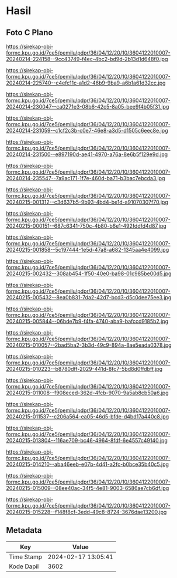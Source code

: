 # Hasil

## Foto C Plano

https://sirekap-obj-formc.kpu.go.id/7ce5/pemilu/pdpr/36/04/12/20/10/3604122010007-20240214-224158--9cc43749-f4ec-4bc2-bd9d-2b13d1d648f0.jpg

https://sirekap-obj-formc.kpu.go.id/7ce5/pemilu/pdpr/36/04/12/20/10/3604122010007-20240214-225740--c4efc11c-a1d2-46b9-9ba9-a6b1a61d32cc.jpg

https://sirekap-obj-formc.kpu.go.id/7ce5/pemilu/pdpr/36/04/12/20/10/3604122010007-20240214-230047--ca0271e3-08b6-42c5-8a05-bee9f4b05f31.jpg

https://sirekap-obj-formc.kpu.go.id/7ce5/pemilu/pdpr/36/04/12/20/10/3604122010007-20240214-231059--c1cf2c3b-c0e7-46e8-a3d5-d1505c6eec8e.jpg

https://sirekap-obj-formc.kpu.go.id/7ce5/pemilu/pdpr/36/04/12/20/10/3604122010007-20240214-231500--e897190d-ae41-4970-a76a-8e6b5f129e9d.jpg

https://sirekap-obj-formc.kpu.go.id/7ce5/pemilu/pdpr/36/04/12/20/10/3604122010007-20240214-235547--7a9ac171-1f7e-460d-ba71-b3bac7ebcda3.jpg

https://sirekap-obj-formc.kpu.go.id/7ce5/pemilu/pdpr/36/04/12/20/10/3604122010007-20240215-001312--c3d637b5-9b93-4bd4-be1d-a91070307f70.jpg

https://sirekap-obj-formc.kpu.go.id/7ce5/pemilu/pdpr/36/04/12/20/10/3604122010007-20240215-000151--687c6341-750c-4b80-b6e1-492fddfd4d87.jpg

https://sirekap-obj-formc.kpu.go.id/7ce5/pemilu/pdpr/36/04/12/20/10/3604122010007-20240215-001858--5c197444-1e5d-47a8-a682-1345aa4e4099.jpg

https://sirekap-obj-formc.kpu.go.id/7ce5/pemilu/pdpr/36/04/12/20/10/3604122010007-20240215-002432--308ab454-1f50-40e0-ba98-01c985be00d5.jpg

https://sirekap-obj-formc.kpu.go.id/7ce5/pemilu/pdpr/36/04/12/20/10/3604122010007-20240215-005432--8ea0b831-7da2-42d7-bcd3-d5c0dee75ee3.jpg

https://sirekap-obj-formc.kpu.go.id/7ce5/pemilu/pdpr/36/04/12/20/10/3604122010007-20240215-005844--06bde7b9-f4fa-4740-aba9-bafccd9185b2.jpg

https://sirekap-obj-formc.kpu.go.id/7ce5/pemilu/pdpr/36/04/12/20/10/3604122010007-20240215-010057--2bad5ba2-3b3d-49c9-894a-8ae5eada0378.jpg

https://sirekap-obj-formc.kpu.go.id/7ce5/pemilu/pdpr/36/04/12/20/10/3604122010007-20240215-010223--b8780dff-2029-441d-8fc7-5bd8d0ffdbff.jpg

https://sirekap-obj-formc.kpu.go.id/7ce5/pemilu/pdpr/36/04/12/20/10/3604122010007-20240215-011008--f908eced-362d-4fcb-9070-9a5ab8cb50a6.jpg

https://sirekap-obj-formc.kpu.go.id/7ce5/pemilu/pdpr/36/04/12/20/10/3604122010007-20240215-011537--c206a564-ea05-46d5-bfde-d4bd17a440c8.jpg

https://sirekap-obj-formc.kpu.go.id/7ce5/pemilu/pdpr/36/04/12/20/10/3604122010007-20240215-013804--116ae709-bc46-4964-8fdf-6e4557c49140.jpg

https://sirekap-obj-formc.kpu.go.id/7ce5/pemilu/pdpr/36/04/12/20/10/3604122010007-20240215-014210--aba46eeb-e07b-4d41-a2fc-b0bce35b40c5.jpg

https://sirekap-obj-formc.kpu.go.id/7ce5/pemilu/pdpr/36/04/12/20/10/3604122010007-20240215-015009--08ee40ac-34f5-4e81-9003-6586ae7cb6df.jpg

https://sirekap-obj-formc.kpu.go.id/7ce5/pemilu/pdpr/36/04/12/20/10/3604122010007-20240215-015228--f148f8cf-3edd-49c8-8724-3676dae13200.jpg


## Metadata

| Key        | Value               |
| ---------- | ------------------- |
| Time Stamp | 2024-02-17 13:05:41 |
| Kode Dapil | 3602                |



